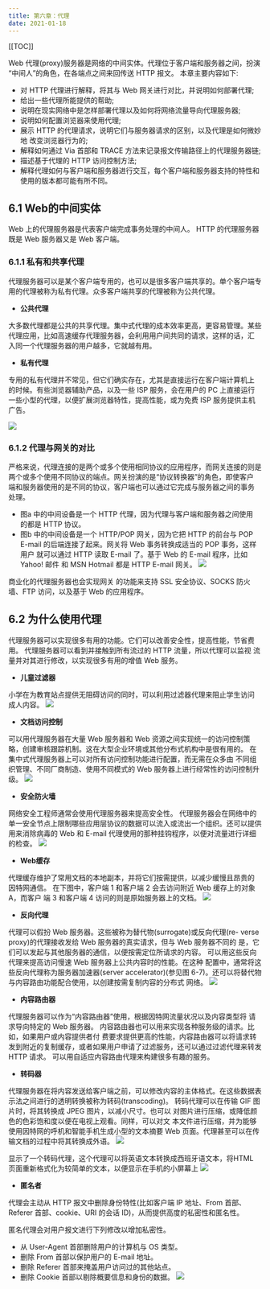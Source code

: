 ```yaml
---
title: 第六章：代理
date: 2021-01-18
---
```


[[TOC]]

Web 代理(proxy)服务器是网络的中间实体。代理位于客户端和服务器之间，扮演 “中间人”的角色，在各端点之间来回传送 HTTP 报文。
本章主要内容如下:
- 对 HTTP 代理进行解释，将其与 Web 网关进行对比，并说明如何部署代理;
- 给出一些代理所能提供的帮助;
- 说明在现实网络中是怎样部署代理以及如何将网络流量导向代理服务器;
- 说明如何配置浏览器来使用代理;
- 展示 HTTP 的代理请求，说明它们与服务器请求的区别，以及代理是如何微妙地 改变浏览器行为的;
- 解释如何通过 Via 首部和 TRACE 方法来记录报文传输路径上的代理服务器链;
- 描述基于代理的 HTTP 访问控制方法;
- 解释代理如何与客户端和服务器进行交互，每个客户端和服务器支持的特性和使用的版本都可能有所不同。

## 6.1 Web的中间实体

Web 上的代理服务器是代表客户端完成事务处理的中间人。
HTTP 的代理服务器既是 Web 服务器又是 Web 客户端。

### 6.1.1 私有和共享代理

代理服务器可以是某个客户端专用的，也可以是很多客户端共享的。单个客户端专用的代理被称为私有代理。众多客户端共享的代理被称为公共代理。

- **公共代理**

大多数代理都是公共的共享代理。集中式代理的成本效率更高，更容易管理。某些代理应用，比如高速缓存代理服务器，会利用用户间共同的请求，这样的话，汇 入同一个代理服务器的用户越多，它就越有用。

- **私有代理** 

专用的私有代理并不常见，但它们确实存在，尤其是直接运行在客户端计算机上 的时候。有些浏览器辅助产品，以及一些 ISP 服务，会在用户的 PC 上直接运行一些小型的代理，以便扩展浏览器特性，提高性能，或为免费 ISP 服务提供主机 广告。

![](https://p9-juejin.byteimg.com/tos-cn-i-k3u1fbpfcp/1c7b131ba7a4431ba42ccb7e5babb6df~tplv-k3u1fbpfcp-watermark.image)

### 6.1.2 代理与网关的对比

严格来说，代理连接的是两个或多个使用相同协议的应用程序，而网关连接的则是 两个或多个使用不同协议的端点。网关扮演的是“协议转换器”的角色，即使客户 端和服务器使用的是不同的协议，客户端也可以通过它完成与服务器之间的事务 处理。

- 图a 中的中间设备是一个 HTTP 代理，因为代理与客户端和服务器之间使用 的都是 HTTP 协议。
- 图b 中的中间设备是一个 HTTP/POP 网关，因为它把 HTTP 的前台与 POP E-mail 的后端连接了起来。网关将 Web 事务转换成适当的 POP 事务，这样用户 就可以通过 HTTP 读取 E-mail 了。基于 Web 的 E-mail 程序，比如 Yahoo! 邮件 和 MSN Hotmail 都是 HTTP E-mail 网关。
![](https://p9-juejin.byteimg.com/tos-cn-i-k3u1fbpfcp/fa4c4f2989594a00a55ca6b2247d5e19~tplv-k3u1fbpfcp-watermark.image)

商业化的代理服务器也会实现网关 的功能来支持 SSL 安全协议、SOCKS 防火墙、FTP 访问，以及基于 Web 的应用程序。

## 6.2 为什么使用代理

代理服务器可以实现很多有用的功能。它们可以改善安全性，提高性能，节省费用。
代理服务器可以看到并接触到所有流过的 HTTP 流量，所以代理可以监视 流量并对其进行修改，以实现很多有用的增值 Web 服务。

- **儿童过滤器**

小学在为教育站点提供无阻碍访问的同时，可以利用过滤器代理来阻止学生访问 成人内容。
![](https://p9-juejin.byteimg.com/tos-cn-i-k3u1fbpfcp/bed89c5d36ce459a84e1dbd2a2e09460~tplv-k3u1fbpfcp-watermark.image)

- **文档访问控制**

可以用代理服务器在大量 Web 服务器和 Web 资源之间实现统一的访问控制策 略，创建审核跟踪机制。这在大型企业环境或其他分布式机构中是很有用的。
在集中式代理服务器上可以对所有访问控制功能进行配置，而无需在众多由 不同组织管理、不同厂商制造、使用不同模式的 Web 服务器上进行经常性的访问控制升级。
![](https://p3-juejin.byteimg.com/tos-cn-i-k3u1fbpfcp/e6fe680877ab47d4adc4376d089313cb~tplv-k3u1fbpfcp-watermark.image)

- **安全防火墙**

网络安全工程师通常会使用代理服务器来提高安全性。
代理服务器会在网络中的单一安全节点上限制哪些应用层协议的数据可以流入或流出一个组织。还可以提供用来消除病毒的 Web 和 E-mail 代理使用的那种挂钩程序，以便对流量进行详细的检查。
![](https://p1-juejin.byteimg.com/tos-cn-i-k3u1fbpfcp/8f3107c600ca40619b013307bae5aee2~tplv-k3u1fbpfcp-watermark.image)

- **Web缓存** 

代理缓存维护了常用文档的本地副本，并将它们按需提供，以减少缓慢且昂贵的 因特网通信。
在下图中，客户端 1 和客户端 2 会去访问附近 Web 缓存上的对象 A，而客户 端 3 和客户端 4 访问的则是原始服务器上的文档。
![](https://p6-juejin.byteimg.com/tos-cn-i-k3u1fbpfcp/8f7418d53eaa48f9af261b857bb8223f~tplv-k3u1fbpfcp-watermark.image)

- **反向代理**

代理可以假扮 Web 服务器。这些被称为替代物(surrogate)或反向代理(re- verse proxy)的代理接收发给 Web 服务器的真实请求，但与 Web 服务器不同的 是，它们可以发起与其他服务器的通信，以便按需定位所请求的内容。
可以用这些反向代理来提高访问慢速 Web 服务器上公共内容时的性能。在这种 配置中，通常将这些反向代理称为服务器加速器(server accelerator)(参见图 6-7)。还可以将替代物与内容路由功能配合使用，以创建按需复制内容的分布式 网络。
![](https://p6-juejin.byteimg.com/tos-cn-i-k3u1fbpfcp/b28c9f193d48476abf7e2319e740fa86~tplv-k3u1fbpfcp-watermark.image)

- **内容路由器**

代理服务器可以作为“内容路由器”使用，根据因特网流量状况以及内容类型将 请求导向特定的 Web 服务器。
内容路由器也可以用来实现各种服务级的请求。比如，如果用户或内容提供者付 费要求提供更高的性能，内容路由器可以将请求转发到附近的复制缓存，或者如果用户申请了过滤服务，还可以通过过滤代理来转发 HTTP 请求。 可以用自适应内容路由代理来构建很多有趣的服务。

- **转码器**

代理服务器在将内容发送给客户端之前，可以修改内容的主体格式。在这些数据表示法之间进行的透明转换被称为转码(transcoding)。
转码代理可以在传输 GIF 图片时，将其转换成 JPEG 图片，以减小尺寸。也可以 对图片进行压缩，或降低颜色的色彩饱和度以便在电视上观看。同样，可以对文 本文件进行压缩，并为能够使用因特网的呼机和智能手机生成小型的文本摘要 Web 页面。代理甚至可以在传输文档的过程中将其转换成外语。
![](https://p6-juejin.byteimg.com/tos-cn-i-k3u1fbpfcp/5c43a783ce3844c7ac939dbd7c5e1d1d~tplv-k3u1fbpfcp-watermark.image)

显示了一个转码代理，这个代理可以将英语文本转换成西班牙语文本，将HTML 页面重新格式化为较简单的文本，以便显示在手机的小屏幕上
![](https://p6-juejin.byteimg.com/tos-cn-i-k3u1fbpfcp/9a52a42462ae423caa507009aae2639c~tplv-k3u1fbpfcp-watermark.image)

- **匿名者**

代理会主动从 HTTP 报文中删除身份特性(比如客户端 IP 地址、From 首部、Referer 首部、cookie、URI 的会话 ID)，从而提供高度的私密性和匿名性。

匿名代理会对用户报文进行下列修改以增加私密性。
- 从 User-Agent 首部删除用户的计算机与 OS 类型。
- 删除 From 首部以保护用户的 E-mail 地址。
- 删除 Referer 首部来掩盖用户访问过的其他站点。
- 删除 Cookie 首部以剔除概要信息和身份的数据。
![](https://p3-juejin.byteimg.com/tos-cn-i-k3u1fbpfcp/f61fe6f6d5084720bc488ca328718751~tplv-k3u1fbpfcp-watermark.image)

